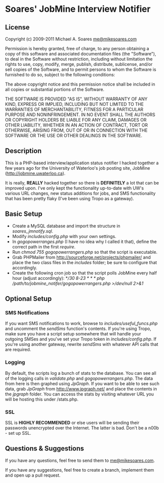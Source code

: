 # Soares' JobMine Interview Notifier

## License

Copyright (c) 2009-2011 Michael A. Soares <me@mikesoares.com>

Permission is hereby granted, free of charge, to any person obtaining a copy of this software and associated documentation files (the "Software"), to deal in the Software without restriction, including without limitation the rights to use, copy, modify, merge, publish, distribute, sublicense, and/or sell copies of the Software, and to permit persons to whom the Software is furnished to do so, subject to the following conditions:

The above copyright notice and this permission notice shall be included in all copies or substantial portions of the Software.

THE SOFTWARE IS PROVIDED "AS IS", WITHOUT WARRANTY OF ANY KIND, EXPRESS OR IMPLIED, INCLUDING BUT NOT LIMITED TO THE WARRANTIES OF MERCHANTABILITY, FITNESS FOR A PARTICULAR PURPOSE AND NONINFRINGEMENT. IN NO EVENT SHALL THE AUTHORS OR COPYRIGHT HOLDERS BE LIABLE FOR ANY CLAIM, DAMAGES OR OTHER LIABILITY, WHETHER IN AN ACTION OF CONTRACT, TORT OR OTHERWISE, ARISING FROM, OUT OF OR IN CONNECTION WITH THE SOFTWARE OR THE USE OR OTHER DEALINGS IN THE SOFTWARE.

## Description

This is a PHP-based interview/application status notifier I hacked together a few years ago for the University of Waterloo's job posting site, JobMine (<http://jobmine.uwaterloo.ca>).

It is really, **REALLY** hacked together so there is **DEFINITELY** a lot that can be improved upon. I've only kept the functionality up-to-date with UW's various URL changes, new status additions for jobs, and SMS functionality that has been pretty flaky (I've been using Tropo as a gateway).

## Basic Setup

- Create a MySQL database and import the structure in *soares_jmnotify.sql*.
- Modify *includes/config.php* with your own settings.
- In *gogopowerranges.php* (I have no idea why I called it that), define the correct path in the first *require*.
- Run *chmod 755 gogopowerrangers.php* so that the script is executable.
- Grab PHPMailer from <http://sourceforge.net/projects/phpmailer/> and place the two class files in the *includes* folder; be sure to configure that accordingly.
- Create the following cron job so that the script polls JobMine every half hour (adjust accordingly): **/30 8-23 * * * php /path/to/jobmine_notifer/gogopowerrangers.php >/dev/null 2>&1*

## Optional Setup

### SMS Notifications

If you want SMS notifications to work, browse to *includes/useful_funcs.php* and uncomment the *sendSms* function's contents. If you're using Tropo, make sure you have a script setup somewhere that will handle your outgoing SMSes and you've set your Tropo token in *includes/config.php*. If you're using another gateway, rewrite *sendSms* with whatever API calls that are required.

### Logging

By default, the scripts log a bunch of stats to the database. You can see all of the logging calls in *validate.php* and *gogopowerrangers.php*. The data from here is then graphed using *JpGraph*. If you want to be able to see such data, grab *JpGraph* from <http://www.jpgraph.net/> and place the contents in the *jpgraph* folder. You can access the stats by visiting whatever URL you will be hosting this under /stats.php.

### SSL

SSL is **HIGHLY RECOMMENDED** or else users will be sending their passwords unencrypted over the Internet. The latter is bad. Don't be a n00b - set up SSL.

## Questions & Suggestions

If you have any questions, feel free to send them to <me@mikesoares.com>.

If you have any suggestions, feel free to create a branch, implement them and open up a pull request.